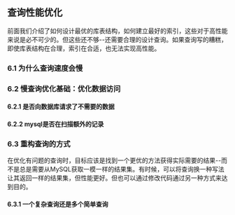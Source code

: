 ## 查询性能优化
前面我们介绍了如何设计最优的库表结构，如何建立最好的索引，这些对于高性能来说是必不可少的。但这些还不够--还需要合理的设计查询。如果查询写的糟糕，即使库表结构在合理，索引在合适，也无法实现高性能。
### 6.1 为什么查询速度会慢
### 6.2 慢查询优化基础：优化数据访问
#### 6.2.1 是否向数据库请求了不需要的数据
#### 6.2.2 mysql是否在扫描额外的记录
### 6.3 重构查询的方式
在优化有问题的查询时，目标应该是找到一个更优的方法获得实际需要的结果--而不是总是需要从MySQL获取一模一样的结果集。有时候，可以将查询换一种写法让其返回一样的结果集，但性能更好。但也可以通过修改代码通过另一种方式来达到目的。
#### 6.3.1 一个复杂查询还是多个简单查询

